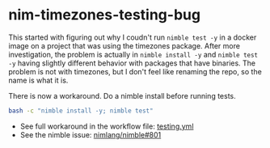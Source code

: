 # nim-timezones-testing-bug

This started with figuring out why I coudn't run `nimble test -y` in a docker image on a project that was using the timezones package.  After more investigation, the problem is actually in `nimble install -y` and `nimble test -y` having slightly different behavior with packages that have binaries.  The problem is not with timezones, but I don't feel like renaming the repo, so the name is what it is.

There is now a workaround.  Do a nimble install before running tests.

```sh
bash -c "nimble install -y; nimble test"
```
* See full workaround in the workflow file: [testing.yml](.github/workflows/testing.yml)
* See the nimble issue: [nimlang/nimble#801](https://github.com/nim-lang/nimble/issues/801)

